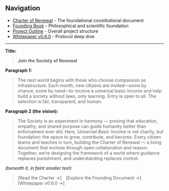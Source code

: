 ## Navigation

- [Charter of Renewal](../charter/) - The foundational constitutional document
- [Founding Book](../founding-book/) - Philosophical and scientific foundation
- [Project Outline](outline.md) - Overall project structure
- [Whitepaper v0.6.0](https://github.com/CloneOfNone/essentia/blob/main/docs/whitepaper.md) - Protocol deep dive

---

**Title:**

> **Join the Society of Renewal**

**Paragraph 1:**

> The next world begins with those who choose compassion as infrastructure.
> Each month, new citizens are invited—some by chance, some by need—to receive a universal basic income and help build a society without laws, only learning.
> Entry is open to all. The selection is fair, transparent, and human.

**Paragraph 2 (the vision):**

> The Society is an experiment in harmony — proving that education, empathy, and shared purpose can guide humanity better than enforcement ever did.
> Here, _Universal Basic Income_ is not charity, but foundation: the space to grow, contribute, and become.
> Every citizen learns and teaches in turn, building the Charter of Renewal — a living document that evolves through open collaboration and reason.
> Together, we’re designing the framework of a world where guidance replaces punishment, and understanding replaces control.

_(beneath it, in faint smaller text)_

> [Read the Charter →] [Explore the Founding Document →] [Whitepaper v0.6.0 →]
